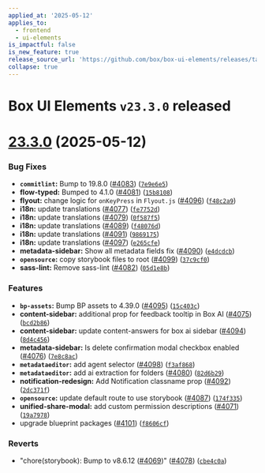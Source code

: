 ```yaml
---
applied_at: '2025-05-12'
applies_to:
  - frontend
  - ui-elements
is_impactful: false
is_new_feature: true
release_source_url: 'https://github.com/box/box-ui-elements/releases/tag/v23.3.0'
collapse: true
---
```


# Box UI Elements `v23.3.0` released

# [23.3.0][1] (2025-05-12)

### Bug Fixes

* **`commitlint`:** Bump to 19.8.0 ([#4083][2]) ([`7e9e6e5`][3])
* **flow-typed:** Bumped to 4.1.0 ([#4081][4]) ([`15b8108`][5])
* **flyout:** change logic for `onKeyPress` in `Flyout.js` ([#4096][6]) ([`f48c2a9`][7])
* **i18n:** update translations ([#4077][8]) ([`fe7752d`][9])
* **i18n:** update translations ([#4079][10]) ([`0f587f5`][11])
* **i18n:** update translations ([#4089][12]) ([`f48076d`][13])
* **i18n:** update translations ([#4091][14]) ([`9869175`][15])
* **i18n:** update translations ([#4097][16]) ([`e265cfe`][17])
* **metadata-sidebar:** Show all metadata fields fix ([#4090][18]) ([`e4dcdcb`][19])
* **`opensource`:** copy storybook files to root ([#4099][20]) ([`37c9cf0`][21])
* **sass-lint:** Remove sass-lint ([#4082][22]) ([`05d1e8b`][23])

### Features

* **`bp-assets`:** Bump BP assets to 4.39.0 ([#4095][24]) ([`15c403c`][25])
* **content-sidebar:** additional prop for feedback tooltip in Box AI ([#4075][26]) ([`bcd2b86`][27])
* **content-sidebar:** update content-answers for box ai sidebar ([#4094][28]) ([`8d4c456`][29])
* **metadata-sidebar:** Is delete confirmation modal checkbox enabled ([#4076][30]) ([`7e8c8ac`][31])
* **`metadataeditor`:** add agent selector ([#4098][32]) ([`f3af868`][33])
* **`metadataeditor`:** add ai extraction for folders ([#4080][34]) ([`82d6b29`][35])
* **notification-redesign:** Add Notification classname prop ([#4092][36]) ([`2dc371f`][37])
* **`opensource`:** update default route to use storybook ([#4087][38]) ([`174f335`][39])
* **unified-share-modal:** add custom permission descriptions ([#4071][40]) ([`19a7978`][41])
* upgrade blueprint packages ([#4101][42]) ([`f8606cf`][43])

### Reverts

* "chore(storybook): Bump to v8.6.12 ([#4069][44])" ([#4078][45]) ([`cbe4c0a`][46])

[1]: https://github.com/box/box-ui-elements/compare/v23.2.0...v23.3.0

[2]: https://github.com/box/box-ui-elements/issues/4083

[3]: https://github.com/box/box-ui-elements/commit/7e9e6e5ef30eb080313276f8549337710ecd875f

[4]: https://github.com/box/box-ui-elements/issues/4081

[5]: https://github.com/box/box-ui-elements/commit/15b81086caf692986717f34e259d745fb6c34b04

[6]: https://github.com/box/box-ui-elements/issues/4096

[7]: https://github.com/box/box-ui-elements/commit/f48c2a92d8df6d731965dfa0d60d93c05f0c8e80

[8]: https://github.com/box/box-ui-elements/issues/4077

[9]: https://github.com/box/box-ui-elements/commit/fe7752d809f4946040bf18dec4a8a980b22c908e

[10]: https://github.com/box/box-ui-elements/issues/4079

[11]: https://github.com/box/box-ui-elements/commit/0f587f522e1904b37fccf25bdfff98d1c3252aea

[12]: https://github.com/box/box-ui-elements/issues/4089

[13]: https://github.com/box/box-ui-elements/commit/f48076d2cf967283dd5c9af95540ac1743a6ab71

[14]: https://github.com/box/box-ui-elements/issues/4091

[15]: https://github.com/box/box-ui-elements/commit/986917536c15345378b64bfc9e66d47ade83b930

[16]: https://github.com/box/box-ui-elements/issues/4097

[17]: https://github.com/box/box-ui-elements/commit/e265cfef405c9644863c612a72158dac0bc2c439

[18]: https://github.com/box/box-ui-elements/issues/4090

[19]: https://github.com/box/box-ui-elements/commit/e4dcdcb1ef5b9247b69b4b0666ac68c9ad82f6b2

[20]: https://github.com/box/box-ui-elements/issues/4099

[21]: https://github.com/box/box-ui-elements/commit/37c9cf06da4d17006f053cedbef6d4fedec09ed5

[22]: https://github.com/box/box-ui-elements/issues/4082

[23]: https://github.com/box/box-ui-elements/commit/05d1e8b9f094b35dc0494c09f30777be6cd4ce2c

[24]: https://github.com/box/box-ui-elements/issues/4095

[25]: https://github.com/box/box-ui-elements/commit/15c403c402e135ff9f5f73da011633d6ac923e3d

[26]: https://github.com/box/box-ui-elements/issues/4075

[27]: https://github.com/box/box-ui-elements/commit/bcd2b8698106ab5c03dcd44be7a948ab4a5cf203

[28]: https://github.com/box/box-ui-elements/issues/4094

[29]: https://github.com/box/box-ui-elements/commit/8d4c456dae84978341c3af572c81299ead047b9b

[30]: https://github.com/box/box-ui-elements/issues/4076

[31]: https://github.com/box/box-ui-elements/commit/7e8c8ac824f53c9264e939ba396369412150e5d0

[32]: https://github.com/box/box-ui-elements/issues/4098

[33]: https://github.com/box/box-ui-elements/commit/f3af86837955e4ff7ebb0d3a938538139d9eeabf

[34]: https://github.com/box/box-ui-elements/issues/4080

[35]: https://github.com/box/box-ui-elements/commit/82d6b29c40b1c70eae027d084396600aae36fdeb

[36]: https://github.com/box/box-ui-elements/issues/4092

[37]: https://github.com/box/box-ui-elements/commit/2dc371fa6ea1a6a70dfd4f0fec05925fd581b7b3

[38]: https://github.com/box/box-ui-elements/issues/4087

[39]: https://github.com/box/box-ui-elements/commit/174f335b7bd80f1b75a03441a3e14afb50f3e82d

[40]: https://github.com/box/box-ui-elements/issues/4071

[41]: https://github.com/box/box-ui-elements/commit/19a7978121ac005cecd8643584076d4f2f1864ee

[42]: https://github.com/box/box-ui-elements/issues/4101

[43]: https://github.com/box/box-ui-elements/commit/f8606cf689b1468ebec5948e018bfa86b237705f

[44]: https://github.com/box/box-ui-elements/issues/4069

[45]: https://github.com/box/box-ui-elements/issues/4078

[46]: https://github.com/box/box-ui-elements/commit/cbe4c0a22d3526f6090d8c67bce38dcb9d5a4772
